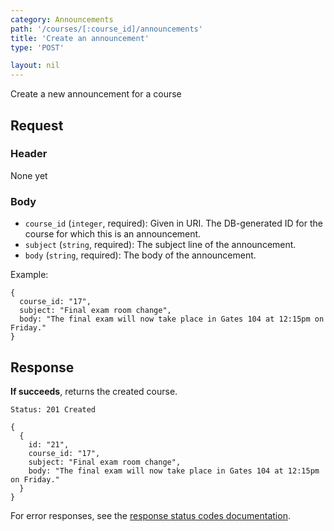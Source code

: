 ```yaml
---
category: Announcements
path: '/courses/[:course_id]/announcements'
title: 'Create an announcement'
type: 'POST'

layout: nil
---
```


Create a new announcement for a course

## Request

### Header
None yet

### Body
* `course_id` (`integer`, required): Given in URI. The DB-generated ID for the course for
  which this is an announcement.
* `subject` (`string`, required): The subject line of the announcement.
* `body` (`string`, required): The body of the announcement.

Example:

```
{
  course_id: "17",
  subject: "Final exam room change",
  body: "The final exam will now take place in Gates 104 at 12:15pm on Friday."
}
```

## Response

**If succeeds**, returns the created course.

```Status: 201 Created```
```
{
  {
    id: "21",
    course_id: "17",
    subject: "Final exam room change",
    body: "The final exam will now take place in Gates 104 at 12:15pm on Friday."
  }
}
```

For error responses, see the [response status codes documentation](#response-status-codes).

